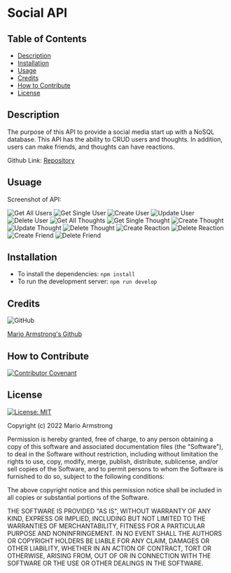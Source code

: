 # Social API

## Table of Contents

- [Description](#description)
- [Installation](#installation)
- [Usage](#usage)
- [Credits](#credits)
- [How to Contribute](#how-to-contribute)
- [License](#license)

## Description

The purpose of this API to provide a social media start up with a NoSQL database. This API has the ability to CRUD users and thoughts. In addition, users can make friends, and thoughts can have reactions.

Github Link: [Repository](https://github.com/MarioArmstrong/socialAPI)

## Usuage

Screenshot of API:

![Get All Users](./README%20assets/getAllUsers.jpg)
![Get Single User](./README%20assets/getSingleUser.jpg)
![Create User](./README%20assets/createUser.jpg)
![Update User](./README%20assets/updateUser.jpg)
![Delete User](./README%20assets/deleteUser.jpg)
![Get All Thoughts](./README%20assets/getAllThoughts.jpg)
![Get Single Thought](./README%20assets/getSingleThought.jpg)
![Create Thought](./README%20assets/createThought.jpg)
![Update Thought](./README%20assets/updateThought.jpg)
![Delete Thought](./README%20assets/thoughtDeleted.jpg)
![Create Reaction](./README%20assets/createReaction.jpg)
![Delete Reaction](./README%20assets/reactionDeleted.jpg)
![Create Friend](./README%20assets/createFriend.jpg)
![Delete Friend](./README%20assets/deleteFriend.jpg)

## Installation

- To install the dependencies: `npm install`
- To run the development server: `npm run develop`

## Credits

![GitHub](https://img.shields.io/badge/github-%23121011.svg?style=for-the-badge&logo=github&logoColor=white)

[Mario Armstrong's Github](https://github.com/MarioArmstrong/socialAPI)

## How to Contribute

[![Contributor Covenant](https://img.shields.io/badge/Contributor%20Covenant-2.1-4baaaa.svg)](code_of_conduct.md)

## License

[![License: MIT](https://img.shields.io/badge/License-MIT-yellow.svg)](https://opensource.org/licenses/MIT)

Copyright (c) 2022 Mario Armstrong

Permission is hereby granted, free of charge, to any person obtaining a copy
of this software and associated documentation files (the "Software"), to deal
in the Software without restriction, including without limitation the rights
to use, copy, modify, merge, publish, distribute, sublicense, and/or sell
copies of the Software, and to permit persons to whom the Software is
furnished to do so, subject to the following conditions:

The above copyright notice and this permission notice shall be included in all
copies or substantial portions of the Software.

THE SOFTWARE IS PROVIDED "AS IS", WITHOUT WARRANTY OF ANY KIND, EXPRESS OR
IMPLIED, INCLUDING BUT NOT LIMITED TO THE WARRANTIES OF MERCHANTABILITY,
FITNESS FOR A PARTICULAR PURPOSE AND NONINFRINGEMENT. IN NO EVENT SHALL THE
AUTHORS OR COPYRIGHT HOLDERS BE LIABLE FOR ANY CLAIM, DAMAGES OR OTHER
LIABILITY, WHETHER IN AN ACTION OF CONTRACT, TORT OR OTHERWISE, ARISING FROM,
OUT OF OR IN CONNECTION WITH THE SOFTWARE OR THE USE OR OTHER DEALINGS IN THE
SOFTWARE.
